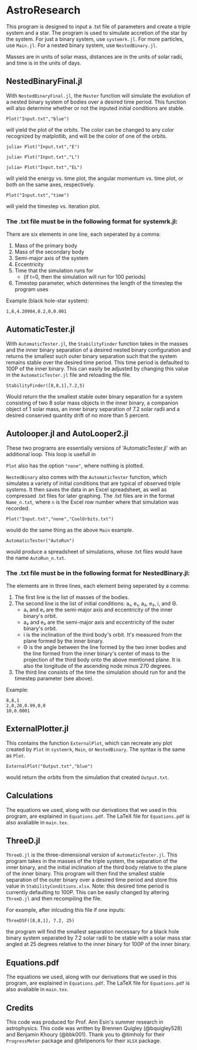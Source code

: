 # AstroResearch

This program is designed to input a .txt file of parameters and create a triple system and a star. The program is used to simulate accretion of the star by the system.
For just a binary system, use `systemrk.jl`. For more particles, use `Main.jl`. For a nested binary system, use `NestedBinary.jl`.

Masses are in units of solar mass, distances are in the units of solar radii, and time is in the units of days.

## NestedBinaryFinal.jl

  With `NestedBinaryFinal.jl`, the `Master` function will simulate the evolution of a nested binary system of bodies over a desired time period. This function will also determine whether or not the inputed initial conditions are stable. 
  
  ```
  Plot("Input.txt","blue")
  ```
  will yield the plot of the orbits. The color can be changed to any color recognized by matplotlib, and will be the color of one of the orbits.
  
  ```
  julia> Plot("Input.txt","E")
  
  julia> Plot("Input.txt","L")
  
  julia> Plot("Input.txt","EL")
  ```
  will yield the energy vs. time plot, the angular momentum vs. time plot, or both on the same axes, respectively.
  
  ```
  Plot("Input.txt","time")
  ```
  will yield the timestep vs. iteration plot.
  
  

### The .txt file must be in the following format for systemrk.jl:
  
  There are six elements in one line, each seperated by a comma:
  1. Mass of the primary body
  2. Mass of the secondary body
  3. Semi-major axis of the system
  4. Eccentricity
  5. Time that the simulation runs for
     - (if t=0, then the simulation will run for 100 periods)
  6. Timestep parameter, which determines the length of the timestep the program uses
  
  Example (black hole-star system): 
  ```
  1,8,4.20984,0.2,0,0.001
  ```

## AutomaticTester.jl

  With `AutomaticTester.jl`, the `StabilityFinder` function takes in the masses and the inner binary separation of a desired nested binary configuration and returns the smallest such outer binary separation such that the system remains stable over the desired time period. This time period is defaulted to 100P of the inner binary. This can easily be adjusted by changing this value in the `AutomaticTester.jl` file and reloading the file.
  
  ```
  StabilityFinder([8,8,1],7.2,5)
  ```
  Would return the the smallest stable outer binary separation for a system consisting of two 8 solar mass objects in the inner binary, a companion object of 1 solar mass, an inner binary separation of 7.2 solar radii and a desired conserved quantity drift of no more than 5 percent.
  

## Autolooper.jl and AutoLooper2.jl

  These two programs are essentially versions of 'AutomaticTester.jl' with an additional loop. This loop is usefull in 
  
  `Plot` also has the option `"none"`, where nothing is plotted.
  
  `NestedBinary` also comes with the `AutomaticTester` function, which  simulates a variety of initial conditions that are typical of observed triple systems. It then saves the data in an Excel spreadsheet, as well as compressed .txt files for later graphing. The .txt files are in the format `Name_n.txt`, where `n` is the Excel row number where that simulation was recorded.
  
  ```
  Plot("Input.txt","none","CoolOrbits.txt")
  ```
  would do the same thing as the above `Main` example.
  
  ```
  AutomaticTester("AutoRun")
  ```
  would produce a spreadsheet of simulations, whose .txt files would have the name `AutoRun_n.txt`.

### The .txt file must be in the following format for NestedBinary.jl:

  The elements are in three lines, each element being seperated by a comma:
  1. The first line is the list of masses of the bodies.
  2. The second line is the list of initial conditions: a₁, e₁, a₂, e₂, i, and Θ.
     - a₁ and e₁ are the semi-major axis and eccentricity of the inner binary's orbit.
     - a₂ and e₂ are the semi-major axis and eccentricity of the outer binary's orbit. 
     - i is the inclination of the third body's orbit. It's measured from the plane formed by the inner binary.
     - Θ is the angle between the line formed by the two inner bodies and the line formed from the inner binary's center of mass to the projection of the third body onto the above mentioned plane. It is also the longitude of the ascending node minus 270 degrees.
  3. The third line consists of the time the simulation should run for and the timestep parameter (see above).

  Example:
  ```
  8,8,1
  2,0,20,0.99,0,0
  10,0.0001
  ```
  
## ExternalPlotter.jl
 
  This contains the function `ExternalPlot`, which can recreate any plot created by `Plot` in `systemrk`, `Main`, or `NestedBinary`. The syntax is the same as `Plot`.
  
  ```
  ExternalPlot("Output.txt","blue")
  ```
  would return the orbits from the simulation that created `Output.txt`.

## Calculations

  The equations we used, along with our derivations that we used in this program, are explained in `Equations.pdf`. The LaTeX file for `Equations.pdf` is also avaliable in `main.tex`.
  
 ## ThreeD.jl

  `ThreeD.jl` is the three-dimensional version of `AutomaticTester.jl`. This program takes in the masses of the triple system, the separation of the inner binary, and the initial inclination of the third body relative to the plane of the inner binary. This program will then find the smallest stable separation of the outer binary over a desired time period and store this value in `StabilityConditions.xlsx`. Note: this desired time period is currently defaulting to 100P. This can be easily changed by altering `ThreeD.jl` and then recompiling the file.
  
  For example, after inlcuding this file if one inputs:
  
  ```
  ThreeDSF([8,8,1], 7.2, 25)
  ```
  
  the program will find the smallest separation necessary for a black hole binary system separated by 7.2 solar radii to be stable with a solar mass star angled at 25 degrees relative to the inner binary for 100P of the inner binary.
  
 ## Equations.pdf

  The equations we used, along with our derivations that we used in this program, are explained in `Equations.pdf`. The LaTeX file for `Equations.pdf` is also avaliable in `main.tex`.
  
 ## Credits
 This code was produced for Prof. Ann Esin's summer research in astrophysics.
 This code was written by Brennen Quigley (@bquigley528) and Benjamin Khoury (@bbk001).
 Thank you to @timholy for their `ProgressMeter` package and @felipenoris for their `XLSX` package.
